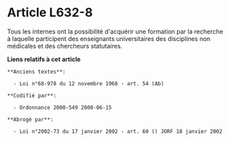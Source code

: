 # Article L632-8

Tous les internes ont la possibilité d'acquérir une formation par la recherche à laquelle participent des enseignants
universitaires des disciplines non médicales et des chercheurs statutaires.

**Liens relatifs à cet article**

	**Anciens textes**:

	  - Loi n°68-978 du 12 novembre 1968 - art. 54 (Ab)

	**Codifié par**:

	  - Ordonnance 2000-549 2000-06-15

	**Abrogé par**:

	  - Loi n°2002-73 du 17 janvier 2002 - art. 60 () JORF 18 janvier 2002
